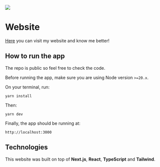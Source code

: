 <p>
  <img style="flex:1" src="https://res.cloudinary.com/jpbast/image/upload/v1718159322/Personal/prs8zqzrahmrosvtgjff.png" style="width:80%" />
</p>

# Website

[Here](https://jpbast.vercel.app) you can visit my website and know me better!

## How to run the app

The repo is public so feel free to check the code.

Before running the app, make sure you are using Node version `>=20.x`.

On your terminal, run:

```
yarn install
```

Then:

```
yarn dev
```

Finally, the app should be running at:

```
http://localhost:3000
```

## Technologies

This website was built on top of **Next.js**, **React**, **TypeScript** and **Tailwind**.

